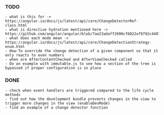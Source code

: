 
### TODO


    - what is this for -> https://angular.io/docs/js/latest/api/core/ChangeDetectorRef-class.html
    - what is directive hydration mentioned here -> https://github.com/angular/angular/blob/7ae23adaff2990cf6022af9792c449730d451d1d/modules/angular2/src/core/change_detection/dynamic_change_detector.ts
    - what does each mode mean -> https://angular.io/docs/js/latest/api/core/ChangeDetectionStrategy-enum.html
    - How-To override the change detection of a given component so that it only reacts to even numbers
    - when are AfterContentChecked and AfterViewChecked called
    - Do an example with immutable.js to see how a section of the tree is bypassed if proper configuration is in place
    
    
### DONE

    - check when event handlers are triggered compared to the life cycle methods
    - find out how the development bundle prevents changes in the view to trigger more changes in the view (enableDevMode)
    - find an example of a change detector function